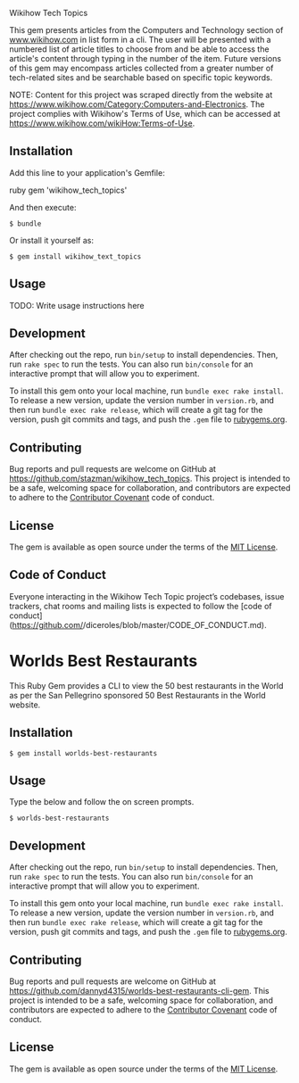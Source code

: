 Wikihow Tech Topics

This gem presents articles from the Computers and Technology section of www.wikihow.com in list form in a cli. The user will be presented with a numbered list of article titles to choose from and be able to access the article's content through typing in the number of the item. Future versions of this gem may encompass articles collected from a greater number of tech-related sites and be searchable based on specific topic keywords.

NOTE: Content for this project was scraped directly from the website at https://www.wikihow.com/Category:Computers-and-Electronics. The project complies with Wikihow's Terms of Use, which can be accessed at https://www.wikihow.com/wikiHow:Terms-of-Use.


## Installation

Add this line to your application's Gemfile:

ruby gem 'wikihow_tech_topics'

And then execute:

    $ bundle

Or install it yourself as:

    $ gem install wikihow_text_topics

## Usage

TODO: Write usage instructions here

## Development

After checking out the repo, run `bin/setup` to install dependencies. Then, run `rake spec` to run the tests. You can also run `bin/console` for an interactive prompt that will allow you to experiment.

To install this gem onto your local machine, run `bundle exec rake install`. To release a new version, update the version number in `version.rb`, and then run `bundle exec rake release`, which will create a git tag for the version, push git commits and tags, and push the `.gem` file to [rubygems.org](https://rubygems.org).

## Contributing

Bug reports and pull requests are welcome on GitHub at https://github.com/stazman/wikihow_tech_topics. This project is intended to be a safe, welcoming space for collaboration, and contributors are expected to adhere to the [Contributor Covenant](http://contributor-covenant.org) code of conduct.

## License

The gem is available as open source under the terms of the [MIT License](https://opensource.org/licenses/MIT).

## Code of Conduct

Everyone interacting in the Wikihow Tech Topic project’s codebases, issue trackers, chat rooms and mailing lists is expected to follow the [code of conduct](https://github.com/<github username>/diceroles/blob/master/CODE_OF_CONDUCT.md).


# Worlds Best Restaurants

This Ruby Gem provides a CLI to view the 50 best restaurants in the World as per the San Pellegrino sponsored 50 Best Restaurants in the World website.

## Installation

    $ gem install worlds-best-restaurants

## Usage

Type the below and follow the on screen prompts.

    $ worlds-best-restaurants

## Development

After checking out the repo, run `bin/setup` to install dependencies. Then, run `rake spec` to run the tests. You can also run `bin/console` for an interactive prompt that will allow you to experiment.

To install this gem onto your local machine, run `bundle exec rake install`. To release a new version, update the version number in `version.rb`, and then run `bundle exec rake release`, which will create a git tag for the version, push git commits and tags, and push the `.gem` file to [rubygems.org](https://rubygems.org).

## Contributing

Bug reports and pull requests are welcome on GitHub at https://github.com/dannyd4315/worlds-best-restaurants-cli-gem. This project is intended to be a safe, welcoming space for collaboration, and contributors are expected to adhere to the [Contributor Covenant](contributor-covenant.org) code of conduct.


## License

The gem is available as open source under the terms of the [MIT License](http://opensource.org/licenses/MIT).



